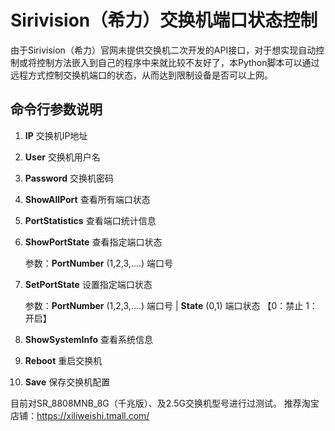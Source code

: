 # Sirivision（希力）交换机端口状态控制

由于Sirivision（希力）官网未提供交换机二次开发的API接口，对于想实现自动控制或将控制方法嵌入到自己的程序中来就比较不友好了，本Python脚本可以通过远程方式控制交换机端口的状态，从而达到限制设备是否可以上网。

## 命令行参数说明
1. **IP** 交换机IP地址

2. **User** 交换机用户名

3. **Password** 交换机密码

4. **ShowAllPort** 查看所有端口状态

5. **PortStatistics** 查看端口统计信息

6. **ShowPortState** 查看指定端口状态

    参数：**PortNumber** (1,2,3,....) 端口号

7. **SetPortState** 设置指定端口状态

    参数：**PortNumber** (1,2,3,....) 端口号 | **State** (0,1) 端口状态 【0：禁止 1：开启】

8. **ShowSystemInfo** 查看系统信息

9. **Reboot** 重启交换机

10. **Save** 保存交换机配置





目前对SR_8808MNB_8G（千兆版）、及2.5G交换机型号进行过测试。
推荐淘宝店铺：https://xiliweishi.tmall.com/
